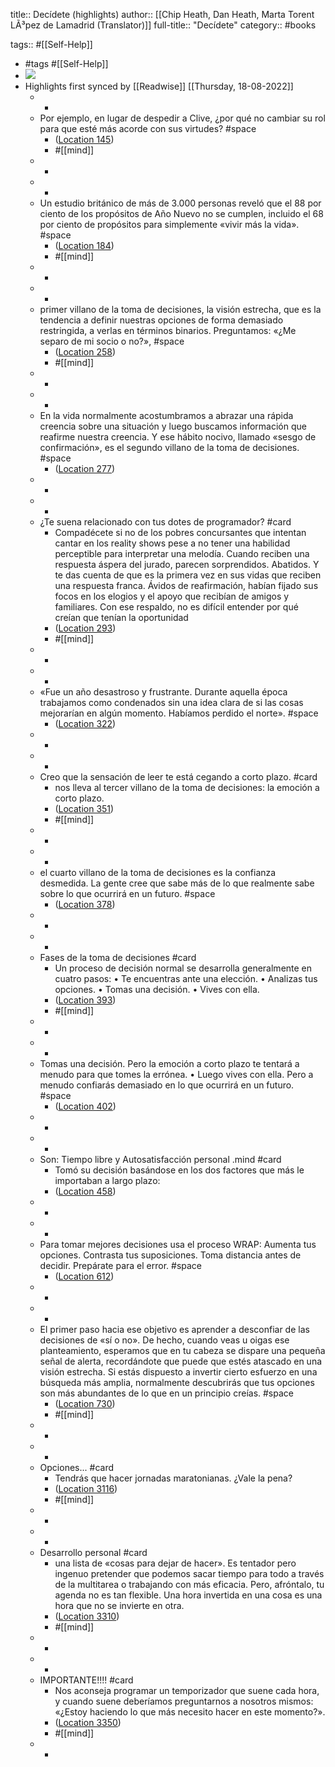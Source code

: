 title:: Decídete (highlights)
author:: [[Chip Heath, Dan Heath, Marta Torent LÃ³pez de Lamadrid (Translator)]]
full-title:: "Decídete"
category:: #books

tags:: #[[Self-Help]]

- #tags #[[Self-Help]]
- ![](https://images-na.ssl-images-amazon.com/images/I/41w5J5Jx3JL._SL200_.jpg)
- Highlights first synced by [[Readwise]] [[Thursday, 18-08-2022]]
	- -
	- Por ejemplo, en lugar de despedir a Clive, ¿por qué no cambiar su rol para que esté más acorde con sus virtudes? #space
		- ([Location 145](https://readwise.io/to_kindle?action=open&asin=B00N82KASE&location=145))
		- #[[mind]]
	- -
	- -
	- Un estudio británico de más de 3.000 personas reveló que el 88 por ciento de los propósitos de Año Nuevo no se cumplen, incluido el 68 por ciento de propósitos para simplemente «vivir más la vida». #space
		- ([Location 184](https://readwise.io/to_kindle?action=open&asin=B00N82KASE&location=184))
		- #[[mind]]
	- -
	- -
	- primer villano de la toma de decisiones, la visión estrecha, que es la tendencia a definir nuestras opciones de forma demasiado restringida, a verlas en términos binarios. Preguntamos: «¿Me separo de mi socio o no?», #space
		- ([Location 258](https://readwise.io/to_kindle?action=open&asin=B00N82KASE&location=258))
		- #[[mind]]
	- -
	- -
	- En la vida normalmente acostumbramos a abrazar una rápida creencia sobre una situación y luego buscamos información que reafirme nuestra creencia. Y ese hábito nocivo, llamado «sesgo de confirmación», es el segundo villano de la toma de decisiones. #space
		- ([Location 277](https://readwise.io/to_kindle?action=open&asin=B00N82KASE&location=277))
	- -
	- -
	- ¿Te suena relacionado con tus dotes de programador? #card
		- Compadécete si no de los pobres concursantes que intentan cantar en los reality shows pese a no tener una habilidad perceptible para interpretar una melodía. Cuando reciben una respuesta áspera del jurado, parecen sorprendidos. Abatidos. Y te das cuenta de que es la primera vez en sus vidas que reciben una respuesta franca. Ávidos de reafirmación, habían fijado sus focos en los elogios y el apoyo que recibían de amigos y familiares. Con ese respaldo, no es difícil entender por qué creían que tenían la oportunidad
		- ([Location 293](https://readwise.io/to_kindle?action=open&asin=B00N82KASE&location=293))
		- #[[mind]]
	- -
	- -
	- «Fue un año desastroso y frustrante. Durante aquella época trabajamos como condenados sin una idea clara de si las cosas mejorarían en algún momento. Habíamos perdido el norte». #space
		- ([Location 322](https://readwise.io/to_kindle?action=open&asin=B00N82KASE&location=322))
	- -
	- -
	- Creo que la sensación de leer te está cegando a corto plazo. #card
		- nos lleva al tercer villano de la toma de decisiones: la emoción a corto plazo.
		- ([Location 351](https://readwise.io/to_kindle?action=open&asin=B00N82KASE&location=351))
		- #[[mind]]
	- -
	- -
	- el cuarto villano de la toma de decisiones es la confianza desmedida. La gente cree que sabe más de lo que realmente sabe sobre lo que ocurrirá en un futuro. #space
		- ([Location 378](https://readwise.io/to_kindle?action=open&asin=B00N82KASE&location=378))
	- -
	- -
	- Fases de la toma de decisiones #card
		- Un proceso de decisión normal se desarrolla generalmente en cuatro pasos:   • Te encuentras ante una elección. • Analizas tus opciones. • Tomas una decisión. • Vives con ella.
		- ([Location 393](https://readwise.io/to_kindle?action=open&asin=B00N82KASE&location=393))
		- #[[mind]]
	- -
	- -
	- Tomas una decisión. Pero la emoción a corto plazo te tentará a menudo para que tomes la errónea. • Luego vives con ella. Pero a menudo confiarás demasiado en lo que ocurrirá en un futuro. #space
		- ([Location 402](https://readwise.io/to_kindle?action=open&asin=B00N82KASE&location=402))
	- -
	- -
	- Son: Tiempo libre y Autosatisfacción personal .mind #card
		- Tomó su decisión basándose en los dos factores que más le importaban a largo plazo:
		- ([Location 458](https://readwise.io/to_kindle?action=open&asin=B00N82KASE&location=458))
	- -
	- -
	- Para tomar mejores decisiones usa el proceso WRAP: Aumenta tus opciones. Contrasta tus suposiciones. Toma distancia antes de decidir. Prepárate para el error. #space
		- ([Location 612](https://readwise.io/to_kindle?action=open&asin=B00N82KASE&location=612))
	- -
	- -
	- El primer paso hacia ese objetivo es aprender a desconfiar de las decisiones de «sí o no». De hecho, cuando veas u oigas ese planteamiento, esperamos que en tu cabeza se dispare una pequeña señal de alerta, recordándote que puede que estés atascado en una visión estrecha. Si estás dispuesto a invertir cierto esfuerzo en una búsqueda más amplia, normalmente descubrirás que tus opciones son más abundantes de lo que en un principio creías. #space
		- ([Location 730](https://readwise.io/to_kindle?action=open&asin=B00N82KASE&location=730))
		- #[[mind]]
	- -
	- -
	- Opciones... #card
		- Tendrás que hacer jornadas maratonianas. ¿Vale la pena?
		- ([Location 3116](https://readwise.io/to_kindle?action=open&asin=B00N82KASE&location=3116))
		- #[[mind]]
	- -
	- -
	- Desarrollo personal #card
		- una lista de «cosas para dejar de hacer». Es tentador pero ingenuo pretender que podemos sacar tiempo para todo a través de la multitarea o trabajando con más eficacia. Pero, afróntalo, tu agenda no es tan flexible. Una hora invertida en una cosa es una hora que no se invierte en otra.
		- ([Location 3310](https://readwise.io/to_kindle?action=open&asin=B00N82KASE&location=3310))
		- #[[mind]]
	- -
	- -
	- IMPORTANTE!!!! #card
		- Nos aconseja programar un temporizador que suene cada hora, y cuando suene deberíamos preguntarnos a nosotros mismos: «¿Estoy haciendo lo que más necesito hacer en este momento?».
		- ([Location 3350](https://readwise.io/to_kindle?action=open&asin=B00N82KASE&location=3350))
		- #[[mind]]
	- -